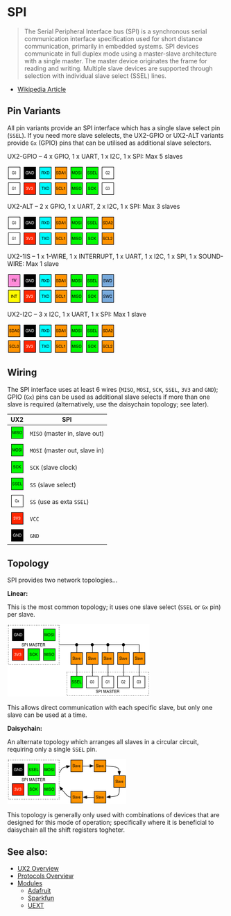 #  SPI

> The Serial Peripheral Interface bus (SPI) is a synchronous serial communication interface specification used for short distance communication, primarily in embedded systems. SPI devices communicate in full duplex mode using a master-slave architecture with a single master. The master device originates the frame for reading and writing. Multiple slave devices are supported through selection with individual slave select (SSEL) lines.

* [Wikipedia Article](https://www.wikiwand.com/en/Serial_Peripheral_Interface_Bus)

## Pin Variants

All pin variants provide an SPI interface which has a single slave select pin (`SSEL`). If you need more slave selelects, the UX2-GPIO or UX2-ALT variants provide `Gx` (GPIO) pins that can be utilised as additional slave selectors.

UX2-GPIO – 4 x GPIO, 1 x UART, 1 x I2C, 1 x SPI: Max 5 slaves

![UX2-GPIO](../../img/ux2-gpio.png)

UX2-ALT – 2 x GPIO, 1 x UART, 2 x I2C, 1 x SPI: Max 3 slaves

![UX2-ALT](../../img/ux2-alt.png)

UX2-1IS – 1 x 1-WIRE, 1 x INTERRUPT, 1 x UART, 1 x I2C, 1 x SPI, 1 x SOUND-WIRE: Max 1 slave

![UX2-1IS](../../img/ux2-1is.png)

UX2-I2C – 3 x I2C, 1 x UART, 1 x SPI: Max 1 slave

![UX2-I2C](../../img/ux2-i2c.png)

## Wiring

The SPI interface uses at least 6 wires (`MISO`, `MOSI`, `SCK`, `SSEL`, `3V3` and `GND`); GPIO (`Gx`) pins can be used as additional slave selects if more than one slave is required (alternatively, use the daisychain topology; see later).

| UX2                         | SPI                           |
| --------------------------- | ----------------------------- |
| ![MISO](../../pin/miso.png) | `MISO` (master in, slave out) |
| ![MOSI](../../pin/mosi.png) | `MOSI` (master out, slave in) |
| ![SCK](../../pin/sck.png)   | `SCK` (slave clock)           |
| ![SSEL](../../pin/ssel.png) | `SS` (slave select)           |
| ![GPIO](../../pin/g.png)    | `SS` (use as exta `SSEL`)     |
| ![3V3](../../pin/3v3.png)   | `VCC`                         |
| ![GND](../../pin/gnd.png)   | `GND`                         |

## Topology

SPI provides two network topologies...

**Linear:**

This is the most common topology; it uses one slave select (`SSEL` or `Gx` pin) per slave.

![Linear topology](./spi-linear.png)

This allows direct communication with each specific slave, but only one slave can be used at a time.

**Daisychain:**

An alternate topology which arranges all slaves in a circular circuit, requiring only a single `SSEL` pin.

![Daisychain topology](./spi-daisychain.png)

This topology is generally only used with combinations of devices that are designed for this mode of operation; specifically where it is beneficial to daisychain all the shift registers togheter.

## See also:

* [UX2 Overview](../../README.md)
* [Protocols Overview](../README.md)
* [Modules](../../modules/README.md)
    * [Adafruit](../../modules/adafruit/README.md)
    * [Sparkfun](../../modules/sparkfun/README.md)
    * [UEXT](../../modules/uext/README.md)
